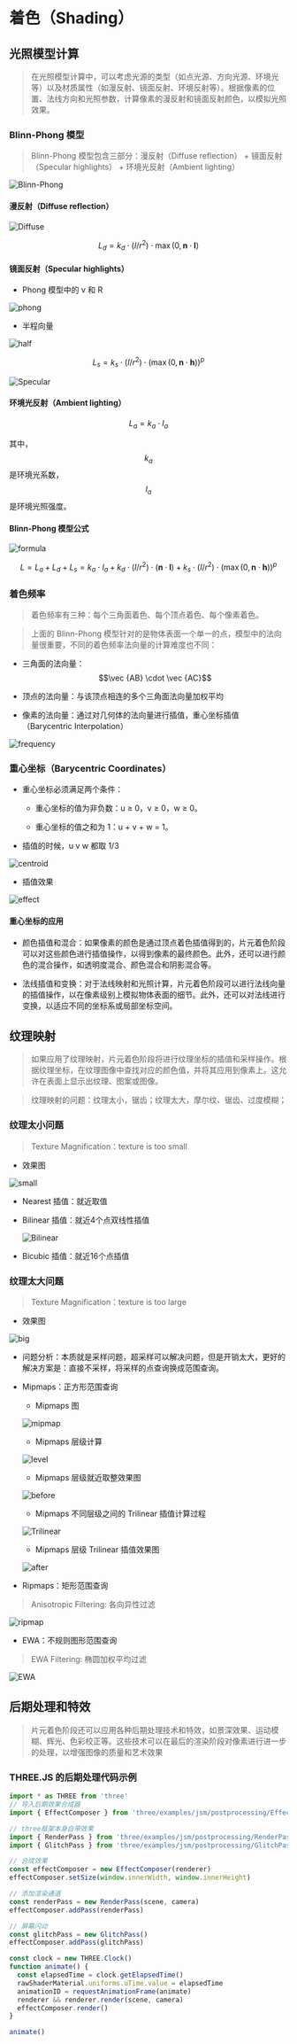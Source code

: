 # 着色（Shading）

## 光照模型计算

> 在光照模型计算中，可以考虑光源的类型（如点光源、方向光源、环境光等）以及材质属性（如漫反射、镜面反射、环境反射等）。根据像素的位置、法线方向和光照参数，计算像素的漫反射和镜面反射颜色，以模拟光照效果。

### Blinn-Phong 模型

> Blinn-Phong 模型包含三部分：漫反射（Diffuse reflection） + 镜面反射（Specular highlights） + 环境光反射（Ambient lighting）

![Blinn-Phong](../../../imgs/Blinn-Phong.png)

#### 漫反射（Diffuse reflection）

![Diffuse](../../../imgs/Diffuse.png)

$$L_d = k_d \cdot (I/r^2) \cdot \max(0, \mathbf{n} \cdot \mathbf{l})$$

#### 镜面反射（Specular highlights）

* Phong 模型中的 v 和 R

![phong](../../../imgs/phong.png)

* 半程向量

![half](../../../imgs/half.png)

$$L_s = k_s \cdot (I/r^2) \cdot (\max(0, \mathbf{n} \cdot \mathbf{h}))^p$$

![Specular](../../../imgs/Specular.png)

#### 环境光反射（Ambient lighting）

$$L_a = k_a \cdot I_a$$

其中，$$k_a$$ 是环境光系数，$$I_a$$ 是环境光照强度。

#### Blinn-Phong 模型公式

![formula](../../../imgs/formula.png)

$$L = L_a + L_d + L_s = k_a \cdot I_a + k_d \cdot (I/r^2) \cdot (\mathbf{n} \cdot \mathbf{l}) + k_s \cdot (I/r^2) \cdot (\max(0, \mathbf{n} \cdot \mathbf{h}))^p$$

### 着色频率

> 着色频率有三种：每个三角面着色、每个顶点着色、每个像素着色。

> 上面的 Blinn-Phong 模型针对的是物体表面一个单一的点，模型中的法向量很重要，不同的着色频率法向量的计算难度也不同：

  * 三角面的法向量：$$\vec {AB} \cdot \vec {AC}$$

  * 顶点的法向量：与该顶点相连的多个三角面法向量加权平均

  * 像素的法向量：通过对几何体的法向量进行插值，重⼼坐标插值（Barycentric Interpolation）

![frequency](../../../imgs/frequency.png)

### 重⼼坐标（Barycentric Coordinates）

- 重心坐标必须满足两个条件：

  * 重心坐标的值为非负数：u ≥ 0，v ≥ 0，w ≥ 0。

  * 重心坐标的值之和为 1：u + v + w = 1。

- 插值的时候，u v w 都取 1/3

![centroid](../../../imgs/centroid.png)

- 插值效果

![effect](../../../imgs/effect.png)

#### 重⼼坐标的应用

* 颜色插值和混合：如果像素的颜色是通过顶点着色插值得到的，片元着色阶段可以对这些颜色进行插值操作，以得到像素的最终颜色。此外，还可以进行颜色的混合操作，如透明度混合、颜色混合和阴影混合等。

* 法线插值和变换：对于法线映射和光照计算，片元着色阶段可以进行法线向量的插值操作，以在像素级别上模拟物体表面的细节。此外，还可以对法线进行变换，以适应不同的坐标系或局部坐标空间。

## 纹理映射

> 如果应用了纹理映射，片元着色阶段将进行纹理坐标的插值和采样操作。根据纹理坐标，在纹理图像中查找对应的颜色值，并将其应用到像素上。这允许在表面上显示出纹理、图案或图像。

> 纹理映射的问题：纹理太小，锯齿；纹理太大，摩尔纹、锯齿、过度模糊；

### 纹理太小问题

> Texture Magnification：texture is too small

* 效果图

![small](../../../imgs/small.png)

* Nearest 插值：就近取值

* Bilinear 插值：就近4个点双线性插值

  ![Bilinear](../../../imgs/Bilinear.png)

* Bicubic 插值：就近16个点插值

### 纹理太大问题

> Texture Magnification：texture is too large

* 效果图

![big](../../../imgs/big.png)

* 问题分析：本质就是采样问题，超采样可以解决问题，但是开销太大，更好的解决方案是：直接不采样，将采样的点查询换成范围查询。

* Mipmaps：正方形范围查询

  - Mipmaps 图

  ![mipmap](../../../imgs/mipmap.png)

  - Mipmaps 层级计算

  ![level](../../../imgs/level.png)

  - Mipmaps 层级就近取整效果图

  ![before](../../../imgs/before.png)

  - Mipmaps 不同层级之间的 Trilinear 插值计算过程

  ![Trilinear](../../../imgs/Trilinear.png)

  - Mipmaps 层级 Trilinear 插值效果图

  ![after](../../../imgs/after.png)

* Ripmaps：矩形范围查询

> Anisotropic Filtering: 各向异性过滤

![ripmap](../../../imgs/ripmap.png)

* EWA：不规则图形范围查询

> EWA Filtering: 椭圆加权平均过滤

![EWA](../../../imgs/EWA.png)

## 后期处理和特效

> 片元着色阶段还可以应用各种后期处理技术和特效，如景深效果、运动模糊、辉光、色彩校正等。这些技术可以在最后的渲染阶段对像素进行进一步的处理，以增强图像的质量和艺术效果

### THREE.JS 的后期处理代码示例

```js
import * as THREE from 'three'
// 导入后期效果合成器
import { EffectComposer } from 'three/examples/jsm/postprocessing/EffectComposer'

// three框架本身自带效果
import { RenderPass } from 'three/examples/jsm/postprocessing/RenderPass'
import { GlitchPass } from 'three/examples/jsm/postprocessing/GlitchPass'

// 合成效果
const effectComposer = new EffectComposer(renderer)
effectComposer.setSize(window.innerWidth, window.innerHeight)

// 添加渲染通道
const renderPass = new RenderPass(scene, camera)
effectComposer.addPass(renderPass)

// 屏幕闪动
const glitchPass = new GlitchPass()
effectComposer.addPass(glitchPass)

const clock = new THREE.Clock()
function animate() {
  const elapsedTime = clock.getElapsedTime()
  rawShaderMaterial.uniforms.uTime.value = elapsedTime
  animationID = requestAnimationFrame(animate)
  renderer && renderer.render(scene, camera)
  effectComposer.render()
}

animate()
```
